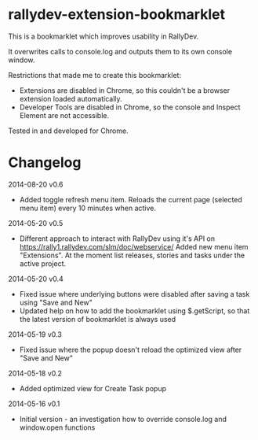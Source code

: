 rallydev-extension-bookmarklet
==============================

This is a bookmarklet which improves usability in RallyDev.

It overwrites calls to console.log and outputs them to its own console window.

Restrictions that made me to create this bookmarklet:
* Extensions are disabled in Chrome, so this couldn't be a browser extension loaded automatically.
* Developer Tools are disabled in Chrome, so the console and Inspect Element are not accessible.

Tested in and developed for Chrome.

Changelog
=========

2014-08-20 v0.6
* Added toggle refresh menu item. Reloads the current page (selected menu item) every 10 minutes when active.

2014-05-20 v0.5
* Different approach to interact with RallyDev using it's API on https://rally1.rallydev.com/slm/doc/webservice/
  Added new menu item "Extensions". At the moment list releases, stories and tasks under the active project.

2014-05-20 v0.4
* Fixed issue where underlying buttons were disabled after saving a task using "Save and New"
* Updated help on how to add the bookmarklet using $.getScript, so that the latest version of bookmarklet is always used

2014-05-19 v0.3
* Fixed issue where the popup doesn't reload the optimized view after "Save and New"

2014-05-18 v0.2
* Added optimized view for Create Task popup

2014-05-16 v0.1
* Initial version - an investigation how to override console.log and window.open functions